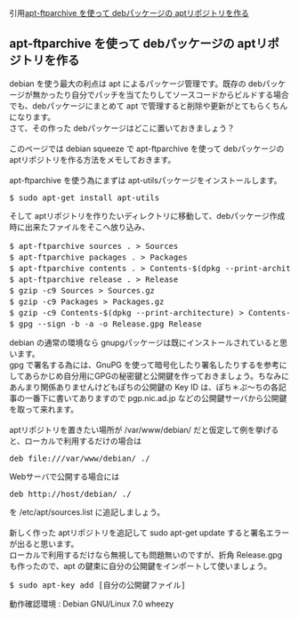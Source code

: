 引用[apt-ftparchive を使って debパッケージの aptリポジトリを作る](http://usamimi.info/~pochi/linux/apt-ftparchive.html "apt-ftparchive を使って debパッケージの aptリポジトリを作る")

## apt-ftparchive を使って debパッケージの aptリポジトリを作る

debian を使う最大の利点は apt によるパッケージ管理です。既存の debパッケージが無かったり自分でパッチを当てたりしてソースコードからビルドする場合でも、debパッケージにまとめて apt で管理すると削除や更新がとてもらくちんになります。<br/>
さて、その作った debパッケージはどこに置いておきましょう？<br/>
<br/>
このページでは debian squeeze で apt-ftparchive を使って debパッケージの aptリポジトリを作る方法をメモしておきます。<br/>
<br/>
apt-ftparchive を使う為にまずは apt-utilsパッケージをインストールします。<br/>

<pre>
$ sudo apt-get install apt-utils
</pre>

そして aptリポジトリを作りたいディレクトリに移動して、debパッケージ作成時に出来たファイルをそこへ放り込み、<br/>

<pre>
$ apt-ftparchive sources . > Sources                                # Sourcesファイルを作る
$ apt-ftparchive packages . > Packages                              # Pakagesファイルを作る
$ apt-ftparchive contents . > Contents-$(dpkg --print-architecture) # Contentsファイルを作る
$ apt-ftparchive release . > Release                                # Releaseファイルを作る
$ gzip -c9 Sources > Sources.gz                                     # Sourcesファイルを gzに圧縮する
$ gzip -c9 Packages > Packages.gz                                   # Pakagesファイルを gzに圧縮する
$ gzip -c9 Contents-$(dpkg --print-architecture) > Contents-$(dpkg --print-architecture).gz # Contentsファイルを gzに圧縮する
$ gpg --sign -b -a -o Release.gpg Release                           # Releaseファイルに GPG署名を作る
</pre>

debian の通常の環境なら gnupgパッケージは既にインストールされていると思います。<br/>
gpg で署名する為には、GnuPG を使って暗号化したり署名したりするを参考にしてあらかじめ自分用にGPGの秘密鍵と公開鍵を作っておきましょう。ちなみにあんまり関係ありませんけどもぽちの公開鍵の Key ID は、ぽち＊ぷ〜ちの各記事の一番下に書いてありますので pgp.nic.ad.jp などの公開鍵サーバから公開鍵を取って来れます。<br/>
<br/>
aptリポジトリを置きたい場所が /var/www/debian/ だと仮定して例を挙げると、ローカルで利用するだけの場合は<br/>
<pre>
deb file:///var/www/debian/ ./
</pre>
Webサーバで公開する場合には<br/>
<pre>
deb http://host/debian/ ./
</pre>
を /etc/apt/sources.list に追記しましょう。<br/>
<br/>
新しく作った aptリポジトリを追記して sudo apt-get update すると署名エラーが出ると思います。<br/>
ローカルで利用するだけなら無視しても問題無いのですが、折角 Release.gpg も作ったので、apt の鍵束に自分の公開鍵をインポートして使いましょう。<br/>
<pre>
$ sudo apt-key add [自分の公開鍵ファイル]
</pre>
動作確認環境 : Debian GNU/Linux 7.0 wheezy<br/>

